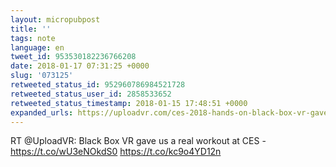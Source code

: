 ```yaml
---
layout: micropubpost
title: ''
tags: note
language: en
tweet_id: 953530182236766208
date: 2018-01-17 07:31:25 +0000
slug: '073125'
retweeted_status_id: 952960786984521728
retweeted_status_user_id: 2858533652
retweeted_status_timestamp: 2018-01-15 17:48:51 +0000
expanded_urls: https://uploadvr.com/ces-2018-hands-on-black-box-vr-gave-me-a-real-workout/,https://twitter.com/UploadVR/status/952960786984521730/photo/1,https://uploadvr.com/ces-2018-hands-on-black-box-vr-gave-me-a-real-workout/,https://twitter.com/UploadVR/status/952960786984521730/photo/1
---
```

RT @UploadVR: Black Box VR gave us a real workout at CES - https://t.co/wU3eNOkdS0 https://t.co/kc9o4YD12n
